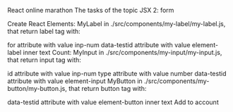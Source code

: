 React online marathon
The tasks of the topic JSX 2:
form

Create React Elements:
MyLabel in ./src/components/my-label/my-label.js, that return label tag with:

for attribute with value inp-num
data-testid attribute with value element-label
inner text Count:
MyInput in ./src/components/my-input/my-input.js, that return input tag with:

id attribute with value inp-num
type attribute with value number
data-testid attribute with value element-input
MyButton in ./src/components/my-button/my-button.js, that return button tag with:

data-testid attribute with value element-button
inner text Add to account
